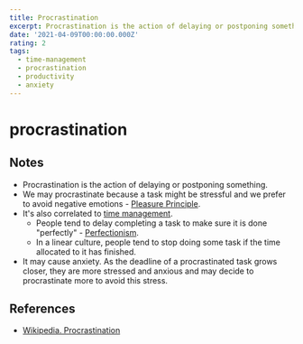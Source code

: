 ```yaml
---
title: Procrastination
excerpt: Procrastination is the action of delaying or postponing something.
date: '2021-04-09T00:00:00.000Z'
rating: 2
tags:
  - time-management
  - procrastination
  - productivity
  - anxiety
---
```


# procrastination

## Notes

* Procrastination is the action of delaying or postponing something.
* We may procrastinate because a task might be stressful and we prefer to avoid negative emotions - [Pleasure Principle](https://github.com/arantespp/arantespp.com/tree/b6972d031c3b14786c74e4cbe8941b4cc5f36c0f/zettelkasten/pleasure-principle-psychology/README.md).
* It's also correlated to [time management](https://github.com/arantespp/arantespp.com/tree/b6972d031c3b14786c74e4cbe8941b4cc5f36c0f/tags/time-management/README.md).
  * People tend to delay completing a task to make sure it is done "perfectly" - [Perfectionism](https://github.com/arantespp/arantespp.com/tree/b6972d031c3b14786c74e4cbe8941b4cc5f36c0f/zettelkasten/perfectionism-psychology.md).
  * In a linear culture, people tend to stop doing some task if the time allocated to it has finished.
* It may cause anxiety. As the deadline of a procrastinated task grows closer, they are more stressed and anxious and may decide to procrastinate more to avoid this stress.

## References

* [Wikipedia. Procrastination](https://en.wikipedia.org/wiki/Procrastination)

